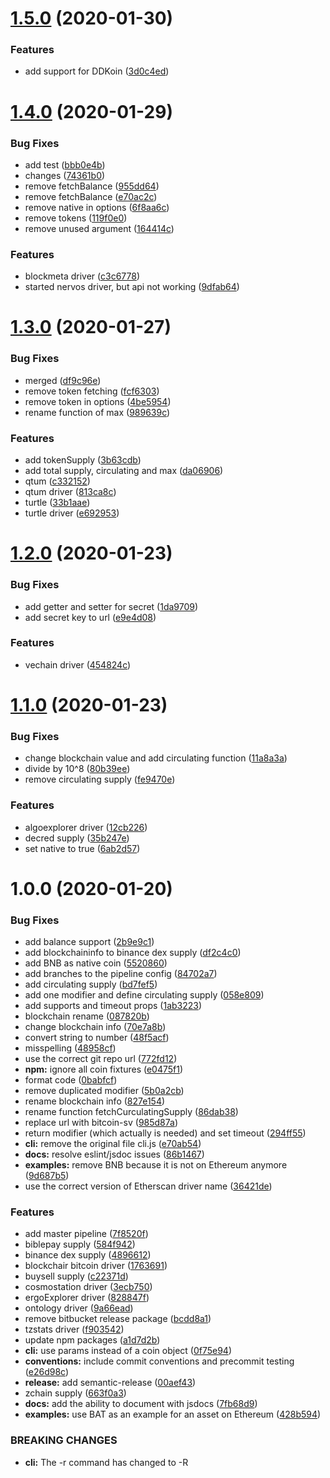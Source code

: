 # [1.5.0](https://bitbucket.org/trinarydigital/supplies/compare/v1.4.0...v1.5.0) (2020-01-30)


### Features

* add support for DDKoin ([3d0c4ed](https://bitbucket.org/trinarydigital/supplies/commits/3d0c4edbf77d66a007290d5dcc9f5e1baf48ad1a))

# [1.4.0](https://bitbucket.org/trinarydigital/supplies/compare/v1.3.0...v1.4.0) (2020-01-29)


### Bug Fixes

* add test ([bbb0e4b](https://bitbucket.org/trinarydigital/supplies/commits/bbb0e4b74c6a76da698db852f3428ceb93f235e6))
* changes ([74361b0](https://bitbucket.org/trinarydigital/supplies/commits/74361b04dcb19076080a8a9f7607d131d703adce))
* remove fetchBalance ([955dd64](https://bitbucket.org/trinarydigital/supplies/commits/955dd6443dac0fe7262fb5a3b24ee4123c5cb748))
* remove fetchBalance ([e70ac2c](https://bitbucket.org/trinarydigital/supplies/commits/e70ac2c21d5827583223256f3906ad182dae9e21))
* remove native in options ([6f8aa6c](https://bitbucket.org/trinarydigital/supplies/commits/6f8aa6cb00c2cf8bd90a1f3fe1fddf2f453eb644))
* remove tokens ([119f0e0](https://bitbucket.org/trinarydigital/supplies/commits/119f0e074ef5e74ea87501c9238c0a90dd523149))
* remove unused argument ([164414c](https://bitbucket.org/trinarydigital/supplies/commits/164414c5fe3ab42703b9a3295013cbcfe8bbc726))


### Features

* blockmeta driver ([c3c6778](https://bitbucket.org/trinarydigital/supplies/commits/c3c67780729c3539758b958affaa87bd415bb0f0))
* started nervos driver, but api not working ([9dfab64](https://bitbucket.org/trinarydigital/supplies/commits/9dfab6448d121a1a89ecfd42e8ad78c2c24f8394))

# [1.3.0](https://bitbucket.org/trinarydigital/supplies/compare/v1.2.0...v1.3.0) (2020-01-27)


### Bug Fixes

* merged ([df9c96e](https://bitbucket.org/trinarydigital/supplies/commits/df9c96e5a6524674977863d98d23e2b419cbd6c3))
* remove token fetching ([fcf6303](https://bitbucket.org/trinarydigital/supplies/commits/fcf63031491b449c3a2c3fda2d66b81af93a234d))
* remove token in options ([4be5954](https://bitbucket.org/trinarydigital/supplies/commits/4be595412449dda799418d65032a0fc2b28edc35))
* rename function of max ([989639c](https://bitbucket.org/trinarydigital/supplies/commits/989639c5157818dbb182acdbc0abeb28070b5d4f))


### Features

* add tokenSupply ([3b63cdb](https://bitbucket.org/trinarydigital/supplies/commits/3b63cdb148d634a7e29689c4caf92f889aec3081))
* add total supply, circulating and max ([da06906](https://bitbucket.org/trinarydigital/supplies/commits/da06906604b85536ce9e81e60c4242612946b2c3))
* qtum ([c332152](https://bitbucket.org/trinarydigital/supplies/commits/c3321520c533805bb04dda749e36e9cf7bdf18e1))
* qtum driver ([813ca8c](https://bitbucket.org/trinarydigital/supplies/commits/813ca8c5006d4cfea1c1a36c126b45665430a162))
* turtle ([33b1aae](https://bitbucket.org/trinarydigital/supplies/commits/33b1aae7256bc87ec9f1914007e2ef33f3576f57))
* turtle driver ([e692953](https://bitbucket.org/trinarydigital/supplies/commits/e692953d6452862a7e37b8dba2cf7ac0a91d92a0))

# [1.2.0](https://bitbucket.org/trinarydigital/supplies/compare/v1.1.0...v1.2.0) (2020-01-23)


### Bug Fixes

* add getter and setter for secret ([1da9709](https://bitbucket.org/trinarydigital/supplies/commits/1da9709fd65ca5669b60336b51266dab6ca1ce86))
* add secret key to url ([e9e4d08](https://bitbucket.org/trinarydigital/supplies/commits/e9e4d08bbe206832f2f77ec27f44841cbe7155d8))


### Features

* vechain driver ([454824c](https://bitbucket.org/trinarydigital/supplies/commits/454824c694b24e0801d30570faeca3025c734c58))

# [1.1.0](https://bitbucket.org/trinarydigital/supplies/compare/v1.0.0...v1.1.0) (2020-01-23)


### Bug Fixes

* change blockchain value and add circulating function ([11a8a3a](https://bitbucket.org/trinarydigital/supplies/commits/11a8a3a6c88d90c969aef20e15a0b4b56fc56a09))
* divide by 10^8 ([80b39ee](https://bitbucket.org/trinarydigital/supplies/commits/80b39ee2e997bbfc7fd4d155e8d1b0c285a729ce))
* remove circulating supply ([fe9470e](https://bitbucket.org/trinarydigital/supplies/commits/fe9470ec81b3bd62bda3a348836575a9887b19d8))


### Features

* algoexplorer driver ([12cb226](https://bitbucket.org/trinarydigital/supplies/commits/12cb22685bdd93677677ea73e982010a3995a5be))
* decred supply ([35b247e](https://bitbucket.org/trinarydigital/supplies/commits/35b247e108678a59a1c08c59af543521ce4adbcd))
* set native to true ([6ab2d57](https://bitbucket.org/trinarydigital/supplies/commits/6ab2d57122eed69dff351976b43c58d9916de585))

# 1.0.0 (2020-01-20)


### Bug Fixes

* add balance support ([2b9e9c1](https://bitbucket.org/trinarydigital/supplies/commits/2b9e9c174f0ab1e6855d96a20c1d8084a55824b0))
* add blockchaininfo to binance dex supply ([df2c4c0](https://bitbucket.org/trinarydigital/supplies/commits/df2c4c01775a5d4fc23dda0d75413053616ac452))
* add BNB as native coin ([5520860](https://bitbucket.org/trinarydigital/supplies/commits/55208601254aba753a3a15bf05e795ef5c793c85))
* add branches to the pipeline config ([84702a7](https://bitbucket.org/trinarydigital/supplies/commits/84702a700496232cddc0304524d84e154a781bfe))
* add circulating supply ([bd7fef5](https://bitbucket.org/trinarydigital/supplies/commits/bd7fef508b2c0c13d5747cf5b59c2ab633abe039))
* add one modifier and define circulating supply ([058e809](https://bitbucket.org/trinarydigital/supplies/commits/058e80985fa78d0f69c6146c2b6d984e67483c46))
* add supports and timeout props ([1ab3223](https://bitbucket.org/trinarydigital/supplies/commits/1ab32230bd3a4d82ebd1fe1772f9b1a7ec624f04))
* blockchain rename ([087820b](https://bitbucket.org/trinarydigital/supplies/commits/087820b35db084af27df6886289b2a0301a46d43))
* change blockchain info ([70e7a8b](https://bitbucket.org/trinarydigital/supplies/commits/70e7a8bc45a05ec3ea60b6c2542d5bc8b4615770))
* convert string to number ([48f5acf](https://bitbucket.org/trinarydigital/supplies/commits/48f5acfa416655a9975319bbd99bfad7b0c9e758))
* misspelling ([48958cf](https://bitbucket.org/trinarydigital/supplies/commits/48958cf8d819f8a4c1769ee15bb3cc4b9151ec50))
* use the correct git repo url ([772fd12](https://bitbucket.org/trinarydigital/supplies/commits/772fd12fc1d3fa7f09b39214f4f3c93348b58baf))
* **npm:** ignore all coin fixtures ([e0475f1](https://bitbucket.org/trinarydigital/supplies/commits/e0475f1fdef7d65c16bbd2b783420cbda9320453))
* format code ([0babfcf](https://bitbucket.org/trinarydigital/supplies/commits/0babfcf62e8344f253c969ecf195c007c6cb3396))
* remove duplicated modifier ([5b0a2cb](https://bitbucket.org/trinarydigital/supplies/commits/5b0a2cb3550d2da91c6d359dbaa374527a3c5343))
* rename blockchain info ([827e154](https://bitbucket.org/trinarydigital/supplies/commits/827e1548a659815fd8e29d648fcc4b1abded8ddc))
* rename function fetchCurculatingSupply ([86dab38](https://bitbucket.org/trinarydigital/supplies/commits/86dab38e785f61eb16085ac87921267378120cde))
* replace url with bitcoin-sv ([985d87a](https://bitbucket.org/trinarydigital/supplies/commits/985d87afaa9b7e9c916bc6b341ed2f023a2f6d14))
* return modifier (which actually is needed) and set timeout ([294ff55](https://bitbucket.org/trinarydigital/supplies/commits/294ff55218c5c416b8acbc5aa2bdd416bb285839))
* **cli:** remove the original file cli.js ([e70ab54](https://bitbucket.org/trinarydigital/supplies/commits/e70ab54b036b2f42e070db44153e7688708b7b1b))
* **docs:** resolve eslint/jsdoc issues ([86b1467](https://bitbucket.org/trinarydigital/supplies/commits/86b146727de3aa518854e235dde0609880e15e0f))
* **examples:** remove BNB because it is not on Ethereum anymore ([9d687b5](https://bitbucket.org/trinarydigital/supplies/commits/9d687b5ca9d1e376f584add3596a18021d502824))
* use the correct version of Etherscan driver name ([36421de](https://bitbucket.org/trinarydigital/supplies/commits/36421de5524eccb6b28059c8e55ffd593f184088))


### Features

* add master pipeline ([7f8520f](https://bitbucket.org/trinarydigital/supplies/commits/7f8520f13db90c431a0439f3ede7994eb8444570))
* biblepay supply ([584f942](https://bitbucket.org/trinarydigital/supplies/commits/584f942d5c8c659bb75c4f84e328f70b17002e05))
* binance dex supply ([4896612](https://bitbucket.org/trinarydigital/supplies/commits/489661293fc2acaf2c2e96a0ab14c0014fa8a000))
* blockchair bitcoin driver ([1763691](https://bitbucket.org/trinarydigital/supplies/commits/176369114ab5fc091f0be2236a7c70a8af6cbda1))
* buysell supply ([c22371d](https://bitbucket.org/trinarydigital/supplies/commits/c22371dd2ac730a3f41b70715f21e82a5937cab0))
* cosmostation driver ([3ecb750](https://bitbucket.org/trinarydigital/supplies/commits/3ecb7504b958d2475024aca936d695c29ad0b7f9))
* ergoExplorer driver ([828847f](https://bitbucket.org/trinarydigital/supplies/commits/828847f679e4bb6da467efabd4fc1985ecaa9cb4))
* ontology driver ([9a66ead](https://bitbucket.org/trinarydigital/supplies/commits/9a66eadde5795f8eb8d2fafa00bd321de49bc423))
* remove bitbucket release package ([bcdd8a1](https://bitbucket.org/trinarydigital/supplies/commits/bcdd8a1f6270cb8f30d7aaf452ed2741e53ef9a4))
* tzstats driver ([f903542](https://bitbucket.org/trinarydigital/supplies/commits/f9035426106d2c96d9c5e49b7db9adfcb4000a3b))
* update npm packages ([a1d7d2b](https://bitbucket.org/trinarydigital/supplies/commits/a1d7d2bb6fe598dd775078639193fdd3200e4d50))
* **cli:** use params instead of a coin object ([0f75e94](https://bitbucket.org/trinarydigital/supplies/commits/0f75e94ece8613cb007d59c9cd21489978f371a5))
* **conventions:** include commit conventions and precommit testing ([e26d98c](https://bitbucket.org/trinarydigital/supplies/commits/e26d98cb72d2b2e46f920f867a400941b4ad4668))
* **release:** add semantic-release ([00aef43](https://bitbucket.org/trinarydigital/supplies/commits/00aef439f34a7152f333b8234a6a53e9e4746cec))
* zchain supply ([663f0a3](https://bitbucket.org/trinarydigital/supplies/commits/663f0a327fa793f63fb565eb7752d176958cf743))
* **docs:** add the ability to document with jsdocs ([7fb68d9](https://bitbucket.org/trinarydigital/supplies/commits/7fb68d9fdeebe32d47d501468167cb45d9b32731))
* **examples:** use BAT as an example for an asset on Ethereum ([428b594](https://bitbucket.org/trinarydigital/supplies/commits/428b594ee147e16e99765c8678c992c4a872ed45))


### BREAKING CHANGES

* **cli:** The -r command has changed to -R
